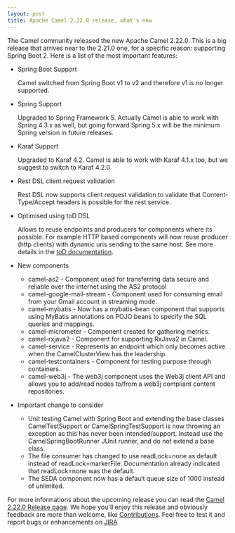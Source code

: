 ```yaml
---
layout: post
title: Apache Camel 2.22.0 release, what's new
---
```


The Camel community released the new Apache Camel 2.22.0. This is a big release that arrives near to the 2.21.0 one, for a specific reason: supporting Spring Boot 2.
Here is a list of the most important features:

- Spring Boot Support

	Camel switched from Spring Boot v1 to v2 and therefore v1 is no longer supported.

- Spring Support

	Upgraded to Spring Framework 5. Actually Camel is able to work with Spring 4.3.x as well, but going forward Spring 5.x will be the minimum Spring version in future releases. 

- Karaf Support

	Upgraded to Karaf 4.2. Camel is able to work with Karaf 4.1.x too, but we suggest to switch to Karaf 4.2.0

- Rest DSL client request validation

	Rest DSL now supports client request validation to validate that Content-Type/Accept headers is possible for the rest service.

- Optimised using toD DSL

	Allows to reuse endpoints and producers for components where its possible. For example HTTP based components will now reuse producer (http clients) with dynamic uris sending to the same host. See more details in the [toD documentation](https://github.com/apache/camel/blob/master/camel-core/src/main/docs/eips/toD-eip.adoc).

- New components

  - camel-as2 - Component used for transferring data secure and reliable over the internet using the AS2 protocol
  - camel-google-mail-stream - Component used for consuming email from your Gmail account in streaming mode.
  - camel-mybatis - Now has a mybatis-bean component that supports using MyBatis annotations on POJO beans to specify the SQL queries and mappings.
  - camel-micrometer - Component created for gathering metrics.
  - camel-rxjava2 - Component for supporting RxJava2 in Camel.
  - camel-service - Represents an endpoint which only becomes active when the CamelClusterView has the leadership.
  - camel-testcontainers - Component for testing purpose through containers. 
  - camel-web3j - The web3j component uses the Web3j client API and allows you to add/read nodes to/from a web3j compliant content repositories.

- Important change to consider

  - Unit testing Camel with Spring Boot and extending the base classes CamelTestSupport or CamelSpringTestSupport is now throwing an exception as this has never been intended/support. Instead use the CamelSpringBootRunner JUnit runner, and do not extend a base class.
  - The file consumer has changed to use readLock=none as default instead of readLock=markerFile. Documentation already indicated that readLock=none was the default.
  - The SEDA component now has a default queue size of 1000 instead of unlimited. 

For more informations about the upcoming release you can read the [Camel 2.22.0 Release page](http://camel.apache.org/camel-2220-release.html). We hope you'll enjoy this release and obviously feedback are more than welcome, like [Contributions](http://camel.apache.org/contributing.html). Feel free to test it and report bugs or enhancements on [JIRA](https://issues.apache.org/jira/projects/CAMEL/issues)


